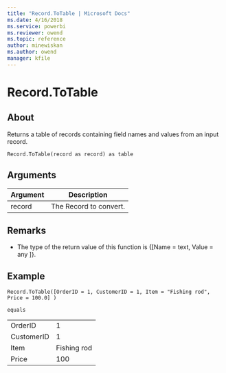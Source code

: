 ```yaml
---
title: "Record.ToTable | Microsoft Docs"
ms.date: 4/16/2018
ms.service: powerbi
ms.reviewer: owend
ms.topic: reference
author: minewiskan
ms.author: owend
manager: kfile
---
```

# Record.ToTable

  
## About  
Returns a table of records containing field names and values from an input record.  
  
```  
Record.ToTable(record as record) as table  
```  
  
## Arguments  
  
|Argument|Description|  
|------------|---------------|  
|record|The Record to convert.|  
  
## <a name="__toc360789191"></a>Remarks  
  
-   The type of the return value of this function is {[Name = text, Value = any ]}.  
  
## Example  
  
```  
Record.ToTable([OrderID = 1, CustomerID = 1, Item = "Fishing rod", Price = 100.0] )  
  
equals  
```  
  
|||  
|-|-|  
|OrderID|1|  
|CustomerID|1|  
|Item|Fishing rod|  
|Price|100|  
  
